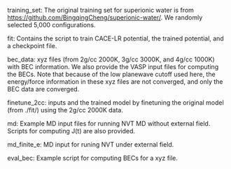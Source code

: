training_set: The original training set for superionic water is from https://github.com/BingqingCheng/superionic-water/. We randomly selected 5,000 configurations.

fit: Contains the script to train CACE-LR potential, the trained potential, and a checkpoint file.

bec_data: xyz files (from 2g/cc 2000K, 3g/cc 3000K, and 4g/cc 1000K) with BEC information. We also provide the VASP input files for computing the BECs. Note that because of the low planewave cutoff used here, the energy/force information in these xyz files are not converged, and only the BEC data are converged.

finetune_2cc: inputs and the trained model by finetuning the original model (from ./fit/) using the 2g/cc 2000K data.

md: Example MD input files for running NVT MD without external field. Scripts for computing J(t) are also provided.

md_finite_e: MD input for runing NVT under external field.

eval_bec: Example script for computing BECs for a xyz file.
 





